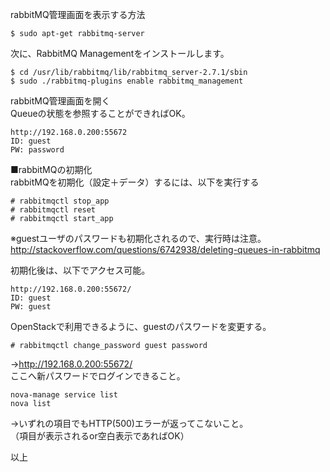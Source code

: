 rabbitMQ管理画面を表示する方法
```
$ sudo apt-get rabbitmq-server
```

次に、RabbitMQ Managementをインストールします。
```
$ cd /usr/lib/rabbitmq/lib/rabbitmq_server-2.7.1/sbin
$ sudo ./rabbitmq-plugins enable rabbitmq_management
```
rabbitMQ管理画面を開く  
Queueの状態を参照することができればOK。
```
http://192.168.0.200:55672
ID: guest
PW: password
```

■rabbitMQの初期化  
rabbitMQを初期化（設定＋データ）するには、以下を実行する
```
# rabbitmqctl stop_app
# rabbitmqctl reset
# rabbitmqctl start_app
```
※guestユーザのパスワードも初期化されるので、実行時は注意。  
http://stackoverflow.com/questions/6742938/deleting-queues-in-rabbitmq  
  
初期化後は、以下でアクセス可能。  
```
http://192.168.0.200:55672/
ID: guest
PW: guest
```

OpenStackで利用できるように、guestのパスワードを変更する。
```
# rabbitmqctl change_password guest password
```
→http://192.168.0.200:55672/  
 ここへ新パスワードでログインできること。
``` 
nova-manage service list
nova list
```
→いずれの項目でもHTTP(500)エラーが返ってこないこと。  
（項目が表示されるor空白表示であればOK）
  
以上
